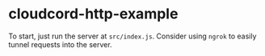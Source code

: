 # cloudcord-http-example

To start, just run the server at `src/index.js`.
Consider using `ngrok` to easily tunnel requests into the server.
